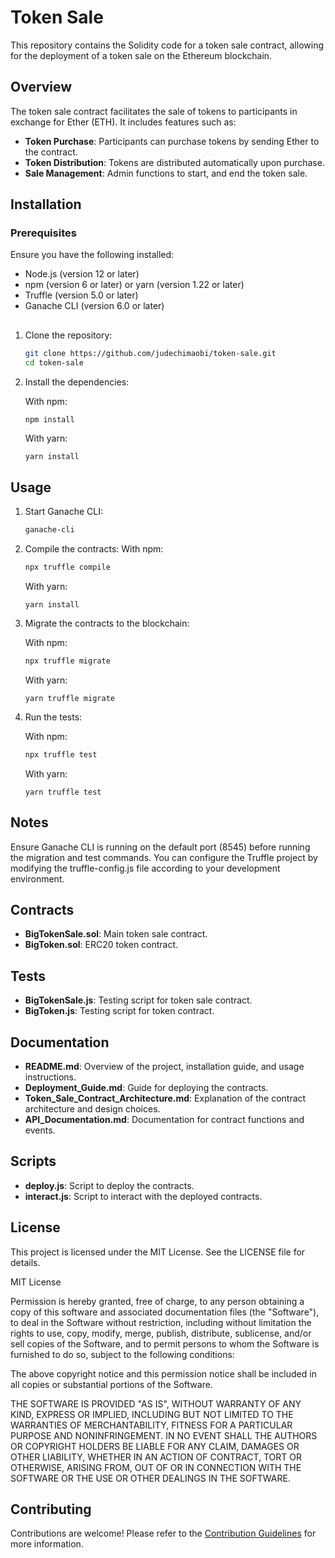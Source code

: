 # Token Sale

This repository contains the Solidity code for a token sale contract, allowing for the deployment of a token sale on the Ethereum blockchain.

## Overview

The token sale contract facilitates the sale of tokens to participants in exchange for Ether (ETH). It includes features such as:

- **Token Purchase**: Participants can purchase tokens by sending Ether to the contract.
- **Token Distribution**: Tokens are distributed automatically upon purchase.
- **Sale Management**: Admin functions to start, and end the token sale.

## Installation

### Prerequisites

Ensure you have the following installed:

- Node.js (version 12 or later)
- npm (version 6 or later) or yarn (version 1.22 or later)
- Truffle (version 5.0 or later)
- Ganache CLI (version 6.0 or later)

##
1. Clone the repository:

   ```sh
   git clone https://github.com/judechimaobi/token-sale.git
   cd token-sale

2. Install the dependencies:<br>
   
   With npm:
   ```sh
   npm install

   ```
   With yarn:
   ```
   yarn install
   ```

## Usage
1. Start Ganache CLI:
  
   ```sh
   ganache-cli

2. Compile the contracts:
   With npm:
   ```sh
   npx truffle compile
   ```
   With yarn:
   ```
   yarn install
   ```

3. Migrate the contracts to the blockchain:

   With npm:
   ```sh
   npx truffle migrate
    ```
   With yarn:
   ```
   yarn truffle migrate
   ```

4. Run the tests:

   With npm:
   ```sh
   npx truffle test
    ```
   With yarn:
   ```
   yarn truffle test
   ```

## Notes
Ensure Ganache CLI is running on the default port (8545) before running the migration and test commands.
You can configure the Truffle project by modifying the truffle-config.js file according to your development environment.

## Contracts

- **BigTokenSale.sol**: Main token sale contract.
- **BigToken.sol**: ERC20 token contract.

## Tests

- **BigTokenSale.js**: Testing script for token sale contract.
- **BigToken.js**: Testing script for token contract.

## Documentation

- **README.md**: Overview of the project, installation guide, and usage instructions.
- **Deployment_Guide.md**: Guide for deploying the contracts.
- **Token_Sale_Contract_Architecture.md**: Explanation of the contract architecture and design choices.
- **API_Documentation.md**: Documentation for contract functions and events.

## Scripts

- **deploy.js**: Script to deploy the contracts.
- **interact.js**: Script to interact with the deployed contracts.



## License

This project is licensed under the MIT License. See the LICENSE file for details.

MIT License

Permission is hereby granted, free of charge, to any person obtaining a copy
of this software and associated documentation files (the "Software"), to deal
in the Software without restriction, including without limitation the rights
to use, copy, modify, merge, publish, distribute, sublicense, and/or sell
copies of the Software, and to permit persons to whom the Software is
furnished to do so, subject to the following conditions:

The above copyright notice and this permission notice shall be included in all
copies or substantial portions of the Software.

THE SOFTWARE IS PROVIDED "AS IS", WITHOUT WARRANTY OF ANY KIND, EXPRESS OR
IMPLIED, INCLUDING BUT NOT LIMITED TO THE WARRANTIES OF MERCHANTABILITY,
FITNESS FOR A PARTICULAR PURPOSE AND NONINFRINGEMENT. IN NO EVENT SHALL THE
AUTHORS OR COPYRIGHT HOLDERS BE LIABLE FOR ANY CLAIM, DAMAGES OR OTHER
LIABILITY, WHETHER IN AN ACTION OF CONTRACT, TORT OR OTHERWISE, ARISING FROM,
OUT OF OR IN CONNECTION WITH THE SOFTWARE OR THE USE OR OTHER DEALINGS IN THE
SOFTWARE.


## Contributing

Contributions are welcome! Please refer to the [Contribution Guidelines](CONTRIBUTING.md) for more information.
















